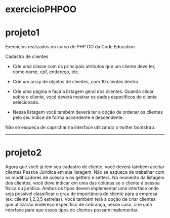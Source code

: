 # exercicioPHPOO
# projeto1

Exercícios realizados no curso de PHP OO da Code.Education

Cadastro de clientes

- Crie uma classe com os principais atributos que um cliente deve ter, como nome, cpf, endereço, etc.

- Crie um array de objetos de clientes, com 10 clientes dentro.

- Crie uma página e faça a listagem geral dos clientes. Quando clicar sobre o cliente, você deverá mostrar os dados específicos do cliente selecionado.

- Nessa listagem você também deverá ter a opção de ordenar os clientes pelo seu índice de forma ascendente e descendente.

Não se esqueça de caprichar na interface utilizando o twitter bootstrap.

---
# projeto2

Agora que você já tem seu cadastro de cliente, você deverá também aceitar clientes Pessoa Jurídica em sua listagem.
Não se esqueça de trabalhar com os modificadores de acesso e os getters e setters.
No momento da listagem dos clientes, você deve indicar em uma das colunas se o cliente é pessoa física ou jurídica.
Ambos os tipos devem implementar uma interface onde seja possível classificar o grau de importância do cliente para a empresa (ex: cliente 1,2,3,5 estrelas).
Você também terá a opção de criar clientes que utilizarão endereço específico de cobrança, nesse caso, crie uma interface para que esses tipos de clientes possam implementar.
